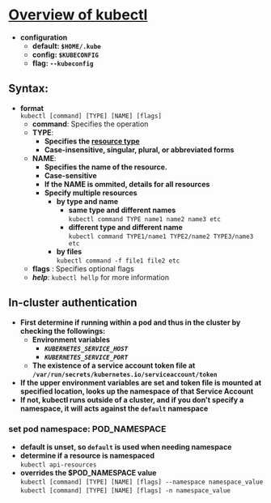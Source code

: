 # [Overview of kubectl](https://kubernetes.io/docs/reference/kubectl/overview/)
* **configuration**<br>
    * **default: `$HOME/.kube`**<br>
    * **config: `$KUBECONFIG`**<br>
    * **flag: `--kubeconfig`**<br>
## Syntax:<br>
* **format**<br>
`kubectl [command] [TYPE] [NAME] [flags]`
    * **command**: Specifies the operation<br>
    * **TYPE**:<br>
        * **Specifies the [resource type](https://kubernetes.io/docs/reference/kubectl/overview/#resource-types)**<br>
        * **Case-insensitive, singular, plural, or abbreviated forms**<br>
    * **NAME**:<br>
        * **Specifies the name of the resource.**<br>
        * **Case-sensitive**<br>
        * **If the NAME is ommited, details for all resources**<br>
        * **Specify multiple resources**<br>
            * **by type and name**<br>
                * **same type and different names**<br>
                `kubectl command TYPE name1 name2 name3 etc`<br>
                * **different type and different name**<br>
                `kubectl command TYPE1/name1 TYPE2/name2 TYPE3/name3 etc`<br>
            * **by files**<br>
            `kubectl command -f file1 file2 etc`<br>
    * **flags** : Specifies optional flags<br>
    * ***help***: `kubectl hellp` for more information<br>

## In-cluster authentication
* **First determine if running within a pod and thus in the cluster by checking the followings:**<br>
    * **Environment variables**<br>
        * ***`KUBERNETES_SERVICE_HOST`***<br>
        * ***`KUBERNETES_SERVICE_PORT`***<br>
    * **The existence of a service account token file at `/var/run/secrets/kubernetes.io/serviceaccount/token`**<br>
* **If the upper environment variables are set and token file is mounted at specified location, looks up the namespace of that Service Account**<br>
* **If not, kubectl runs outside of a cluster, and if you don't specify a namespace, it will acts against the `default` namespace**<br>

### set pod namespace: POD_NAMESPACE<br>
* **default is unset, so `default` is used when needing namespace**<br>
* **determine if a resource is namespaced**<br>
`kubectl api-resources`<br>
* **overrides the $POD_NAMESPACE value**<br>
`kubectl [command] [TYPE] [NAME] [flags] --namespace namespace_value`<br>
`kubectl [command] [TYPE] [NAME] [flags] -n namespace_value`<br>


